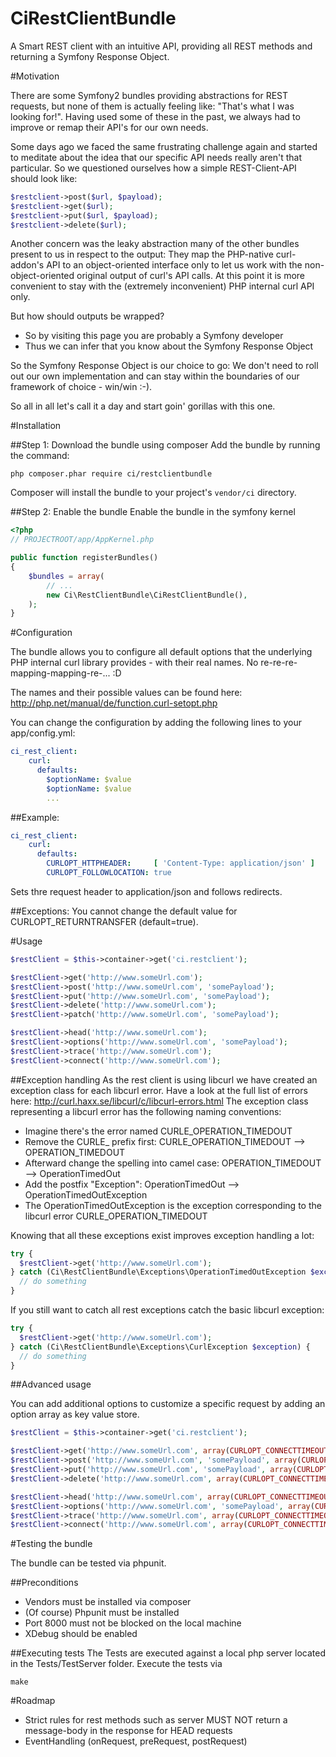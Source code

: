 CiRestClientBundle
========

A Smart REST client with an intuitive API, providing all REST methods and returning a Symfony Response Object.

#Motivation

There are some Symfony2 bundles providing abstractions for REST requests, but none of them is actually feeling like: "That's what I was looking for!". Having used some of these in the past, we always had to improve or remap their API's for our own needs.

Some days ago we faced the same frustrating challenge again and started to meditate about the idea that our specific API needs really aren't that particular. So we questioned ourselves how a simple REST-Client-API should look like:

```php
$restclient->post($url, $payload);
$restclient->get($url);
$restclient->put($url, $payload);
$restclient->delete($url);
```

Another concern was the leaky abstraction many of the other bundles present to us in respect to the output: They map the PHP-native curl-addon's API to an object-oriented interface only to let us work with the non-object-oriented original output of curl's API calls. At this point it is more convenient to stay with the (extremely inconvenient) PHP internal curl API only. 

But how should outputs be wrapped? 
* So by visiting this page you are probably a Symfony developer
* Thus we can infer that you know about the Symfony Response Object

So the Symfony Response Object is our choice to go: We don't need to roll out our own implementation and can stay within the boundaries of our framework of choice - win/win :-).

So all in all let's call it a day and start goin' gorillas with this one.

#Installation

##Step 1: Download the bundle using composer
Add the bundle by running the command:
```console
php composer.phar require ci/restclientbundle
```
Composer will install the bundle to your project's ```vendor/ci``` directory.

##Step 2: Enable the bundle
Enable the bundle in the symfony kernel

```php
<?php
// PROJECTROOT/app/AppKernel.php

public function registerBundles()
{
    $bundles = array(
        // ...
        new Ci\RestClientBundle\CiRestClientBundle(),
    );
}
```

#Configuration

The bundle allows you to configure all default options that the underlying PHP internal curl library provides - with their real names. No re-re-re-mapping-mapping-re-... :D

The names and their possible values can be found here: http://php.net/manual/de/function.curl-setopt.php

You can change the configuration by adding the following lines to your app/config.yml:

```yml
ci_rest_client:
    curl:
      defaults:
        $optionName: $value
        $optionName: $value
        ...
```

##Example:

```yml
ci_rest_client:
    curl:
      defaults:
        CURLOPT_HTTPHEADER:     [ 'Content-Type: application/json' ]
        CURLOPT_FOLLOWLOCATION: true
```

Sets thre request header to application/json and follows redirects.

##Exceptions:
You cannot change the default value for CURLOPT_RETURNTRANSFER (default=true).

#Usage

```php
$restClient = $this->container->get('ci.restclient');

$restClient->get('http://www.someUrl.com');
$restClient->post('http://www.someUrl.com', 'somePayload');
$restClient->put('http://www.someUrl.com', 'somePayload');
$restClient->delete('http://www.someUrl.com');
$restClient->patch('http://www.someUrl.com', 'somePayload');

$restClient->head('http://www.someUrl.com');
$restClient->options('http://www.someUrl.com', 'somePayload');
$restClient->trace('http://www.someUrl.com');
$restClient->connect('http://www.someUrl.com');
```
##Exception handling
As the rest client is using libcurl we have created an exception class for each libcurl error.
Have a look at the full list of errors here: http://curl.haxx.se/libcurl/c/libcurl-errors.html
The exception class representing a libcurl error has the following naming conventions:
- Imagine there's the error named CURLE_OPERATION_TIMEDOUT
- Remove the CURLE_ prefix first: CURLE_OPERATION_TIMEDOUT --> OPERATION_TIMEDOUT
- Afterward change the spelling into camel case: OPERATION_TIMEDOUT --> OperationTimedOut
- Add the postfix "Exception": OperationTimedOut --> OperationTimedOutException
- The OperationTimedOutException is the exception corresponding to the libcurl error CURLE_OPERATION_TIMEDOUT

Knowing that all these exceptions exist improves exception handling a lot:
```php
try {
  $restClient->get('http://www.someUrl.com');
} catch (Ci\RestClientBundle\Exceptions\OperationTimedOutException $exception) {
  // do something
}

```

If you still want to catch all rest exceptions catch the basic libcurl exception:
```php
try {
  $restClient->get('http://www.someUrl.com');
} catch (Ci\RestClientBundle\Exceptions\CurlException $exception) {
  // do something
}
```

##Advanced usage

You can add additional options to customize a specific request by adding an option array as key value store.

```php
$restClient = $this->container->get('ci.restclient');

$restClient->get('http://www.someUrl.com', array(CURLOPT_CONNECTTIMEOUT => 30));
$restClient->post('http://www.someUrl.com', 'somePayload', array(CURLOPT_CONNECTTIMEOUT => 30));
$restClient->put('http://www.someUrl.com', 'somePayload', array(CURLOPT_CONNECTTIMEOUT => 30));
$restClient->delete('http://www.someUrl.com', array(CURLOPT_CONNECTTIMEOUT => 30));

$restClient->head('http://www.someUrl.com', array(CURLOPT_CONNECTTIMEOUT => 30));
$restClient->options('http://www.someUrl.com', 'somePayload', array(CURLOPT_CONNECTTIMEOUT => 30));
$restClient->trace('http://www.someUrl.com', array(CURLOPT_CONNECTTIMEOUT => 30));
$restClient->connect('http://www.someUrl.com', array(CURLOPT_CONNECTTIMEOUT => 30));
```

#Testing the bundle

The bundle can be tested via phpunit.

##Preconditions
- Vendors must be installed via composer
- (Of course) Phpunit must be installed
- Port 8000 must not be blocked on the local machine
- XDebug should be enabled

##Executing tests
The Tests are executed against a local php server located in the Tests/TestServer folder. Execute the tests via
```console
make
```

#Roadmap
- Strict rules for rest methods such as server MUST NOT return a message-body in the response for HEAD requests
- EventHandling (onRequest, preRequest, postRequest)
